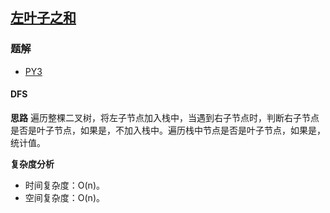 ## [左叶子之和](https://leetcode-cn.com/problems/sum-of-left-leaves/)

### 题解
+ [PY3](../../py3/512/404.py)

#### DFS
**思路**
遍历整棵二叉树，将左子节点加入栈中，当遇到右子节点时，判断右子节点是否是叶子节点，如果是，不加入栈中。遍历栈中节点是否是叶子节点，如果是，统计值。

**复杂度分析**
+ 时间复杂度：O(n)。
+ 空间复杂度：O(n)。